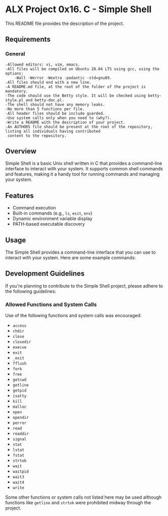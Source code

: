 # ALX Project 0x16. C - Simple Shell

This README file provides the description of the project.

## Requirements
### General

    -Allowed editors: vi, vim, emacs.
    -All files will be compiled on Ubuntu 20.04 LTS using gcc, using the options:
		-Wall -Werror -Wextra -pedantic -std=gnu89.
    -All files should end with a new line.
    -A README.md file, at the root of the folder of the project is mandatory.
    -The code should use the Betty style. It will be checked using betty-style.pl and betty-doc.pl.
    -The shell should not have any memory leaks.
    -No more than 5 functions per file.
    -All header files should be include guarded.
    -Use system calls only when you need to (why?).
    -Write a README with the description of your project.
    -An AUTHORS file should be present at the root of the repository, listing all individuals having contributed
     content to the repository.

## Overview

Simple Shell is a basic Unix shell written in C that provides a command-line interface to interact with your system. It supports common shell commands and features, making it a handy tool for running commands and managing your system.

## Features

- Command execution
- Built-in commands (e.g., `ls`, `exit`, `env`)
- Dynamic environment variable display
- PATH-based executable discovery

## Usage

The Simple Shell provides a command-line interface that you can use to interact with your system. Here are some example commands:

## Development Guidelines

If you're planning to contribute to the Simple Shell project, please adhere to the following guidelines:

### Allowed Functions and System Calls

Use of the following functions and system calls was encouraged:

- `access`
- `chdir`
- `close`
- `closedir`
- `execve`
- `exit`
- `_exit`
- `fflush`
- `fork`
- `free`
- `getcwd`
- `getline`
- `getpid`
- `isatty`
- `kill`
- `malloc`
- `open`
- `opendir`
- `perror`
- `read`
- `readdir`
- `signal`
- `stat`
- `lstat`
- `fstat`
- `strtok`
- `wait`
- `waitpid`
- `wait3`
- `wait4`
- `write`

Some other functions or system calls not listed here may be used although functions like `getline` and `strtok`
were prohibited midway through the project.
